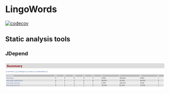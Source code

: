 # LingoWords

[![codecov](https://codecov.io/gh/hamzboy99/LingoWords/branch/master/graph/badge.svg?token=1ALKF4UN06)](https://codecov.io/gh/hamzboy99/LingoWords)

## Static analysis tools

### JDepend
![JDepend](JDepend.png)
